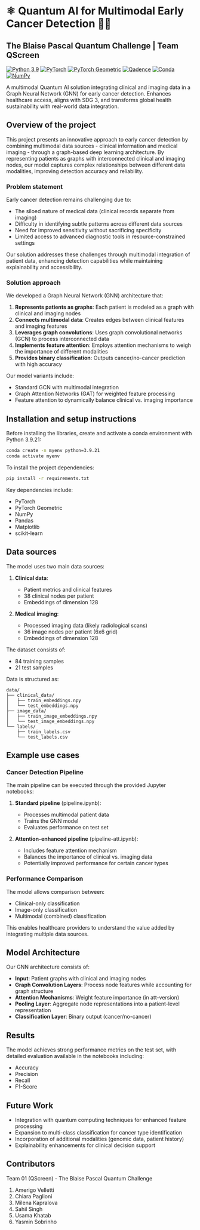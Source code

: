 # ⚛️ Quantum AI for Multimodal Early Cancer Detection 🔬🏥
## The Blaise Pascal Quantum Challenge | Team QScreen

[![Python 3.9](https://img.shields.io/badge/python-3.9-blue.svg)](https://www.python.org/downloads/release/python-390/)
[![PyTorch](https://img.shields.io/badge/PyTorch-%23EE4C2C.svg?style=flat&logo=PyTorch&logoColor=white)](https://pytorch.org/)
[![PyTorch Geometric](https://img.shields.io/badge/PyG-2.6.1-blue.svg)](https://pytorch-geometric.readthedocs.io/)
[![Qadence](https://img.shields.io/badge/Qadence-1.11.0-orange.svg)](https://github.com/pasqal-io/qadence)
[![Conda](https://img.shields.io/badge/Conda-Compatible-green.svg)](https://docs.conda.io/)
[![NumPy](https://img.shields.io/badge/NumPy-1.26.2-blue.svg)](https://numpy.org/)

A multimodal Quantum AI solution integrating clinical and imaging data in a Graph Neural Network (GNN) for early cancer detection. Enhances healthcare access, aligns with SDG 3, and transforms global health sustainability with real-world data integration.

## Overview of the project

This project presents an innovative approach to early cancer detection by combining multimodal data sources - clinical information and medical imaging - through a graph-based deep learning architecture. By representing patients as graphs with interconnected clinical and imaging nodes, our model captures complex relationships between different data modalities, improving detection accuracy and reliability.

### Problem statement

Early cancer detection remains challenging due to:
- The siloed nature of medical data (clinical records separate from imaging)
- Difficulty in identifying subtle patterns across different data sources
- Need for improved sensitivity without sacrificing specificity
- Limited access to advanced diagnostic tools in resource-constrained settings

Our solution addresses these challenges through multimodal integration of patient data, enhancing detection capabilities while maintaining explainability and accessibility.

### Solution approach

We developed a Graph Neural Network (GNN) architecture that:

1. **Represents patients as graphs**: Each patient is modeled as a graph with clinical and imaging nodes
2. **Connects multimodal data**: Creates edges between clinical features and imaging features
3. **Leverages graph convolutions**: Uses graph convolutional networks (GCN) to process interconnected data
4. **Implements feature attention**: Employs attention mechanisms to weigh the importance of different modalities
5. **Provides binary classification**: Outputs cancer/no-cancer prediction with high accuracy

Our model variants include:
- Standard GCN with multimodal integration
- Graph Attention Networks (GAT) for weighted feature processing
- Feature attention to dynamically balance clinical vs. imaging importance

## Installation and setup instructions

Before installing the libraries, create and activate a conda environment with Python 3.9.21:
```bash
conda create -n myenv python=3.9.21
conda activate myenv
```

To install the project dependencies:
```bash
pip install -r requirements.txt
```

Key dependencies include:
- PyTorch
- PyTorch Geometric
- NumPy
- Pandas
- Matplotlib
- scikit-learn

## Data sources

The model uses two main data sources:

1. **Clinical data**: 
   - Patient metrics and clinical features
   - 38 clinical nodes per patient
   - Embeddings of dimension 128

2. **Medical imaging**:
   - Processed imaging data (likely radiological scans)
   - 36 image nodes per patient (6x6 grid)
   - Embeddings of dimension 128

The dataset consists of:
- 84 training samples
- 21 test samples

Data is structured as:
```
data/
├── clinical_data/
│   ├── train_embeddings.npy
│   └── test_embeddings.npy
├── image_data/
│   ├── train_image_embeddings.npy
│   └── test_image_embeddings.npy
└── labels/
    ├── train_labels.csv
    └── test_labels.csv
```

## Example use cases

### Cancer Detection Pipeline

The main pipeline can be executed through the provided Jupyter notebooks:

1. **Standard pipeline** (pipeline.ipynb):
   - Processes multimodal patient data
   - Trains the GNN model
   - Evaluates performance on test set

2. **Attention-enhanced pipeline** (pipeline-att.ipynb):
   - Includes feature attention mechanism
   - Balances the importance of clinical vs. imaging data
   - Potentially improved performance for certain cancer types

### Performance Comparison

The model allows comparison between:
- Clinical-only classification
- Image-only classification
- Multimodal (combined) classification

This enables healthcare providers to understand the value added by integrating multiple data sources.

## Model Architecture

Our GNN architecture consists of:

- **Input**: Patient graphs with clinical and imaging nodes
- **Graph Convolution Layers**: Process node features while accounting for graph structure
- **Attention Mechanisms**: Weight feature importance (in att-version)
- **Pooling Layer**: Aggregate node representations into a patient-level representation
- **Classification Layer**: Binary output (cancer/no-cancer)

## Results

The model achieves strong performance metrics on the test set, with detailed evaluation available in the notebooks including:
- Accuracy
- Precision
- Recall
- F1-Score

## Future Work

- Integration with quantum computing techniques for enhanced feature processing
- Expansion to multi-class classification for cancer type identification
- Incorporation of additional modalities (genomic data, patient history)
- Explainability enhancements for clinical decision support

## Contributors

Team 01 (QScreen) - The Blaise Pascal Quantum Challenge

1. Amerigo Velletti
2. Chiara Paglioni
3. Milena Kapralova
4. Sahil Singh
5. Usama Khatab
6. Yasmin Sobrinho